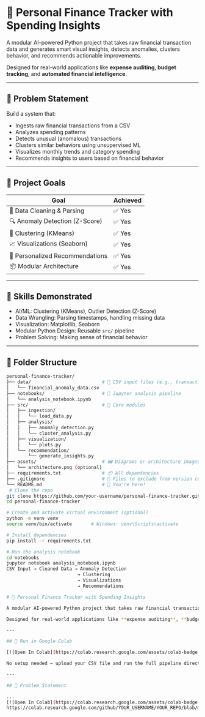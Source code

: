 # 💸 Personal Finance Tracker with Spending Insights

A modular AI-powered Python project that takes raw financial transaction data and generates smart visual insights, detects anomalies, clusters behavior, and recommends actionable improvements.

Designed for real-world applications like **expense auditing**, **budget tracking**, and **automated financial intelligence**.

---

## 📌 Problem Statement

Build a system that:
- Ingests raw financial transactions from a CSV
- Analyzes spending patterns
- Detects unusual (anomalous) transactions
- Clusters similar behaviors using unsupervised ML
- Visualizes monthly trends and category spending
- Recommends insights to users based on financial behavior

---

## 🎯 Project Goals

| Goal | Achieved |
|------|----------|
| 🧹 Data Cleaning & Parsing | ✅ Yes |
| 🔍 Anomaly Detection (Z-Score) | ✅ Yes |
| 🧠 Clustering (KMeans) | ✅ Yes |
| 📈 Visualizations (Seaborn) | ✅ Yes |
| 🤖 Personalized Recommendations | ✅ Yes |
| 📦 Modular Architecture | ✅ Yes |

---

## 🧠 Skills Demonstrated

- AI/ML: Clustering (KMeans), Outlier Detection (Z-Score)
- Data Wrangling: Parsing timestamps, handling missing data
- Visualization: Matplotlib, Seaborn
- Modular Python Design: Reusable `src/` pipeline
- Problem Solving: Making sense of financial behavior

---

## 🧱 Folder Structure

```bash
personal-finance-tracker/
├── data/                          # 🧾 CSV input files (e.g., transactions.csv)
│   └── financial_anomaly_data.csv
├── notebooks/                     # 📒 Jupyter analysis pipeline
│   └── analysis_notebook.ipynb
├── src/                           # 🧠 Core modules
│   ├── ingestion/
│   │   └── load_data.py
│   ├── analysis/
│   │   ├── anomaly_detection.py
│   │   └── cluster_analysis.py
│   ├── visualization/
│   │   └── plots.py
│   └── recommendation/
│       └── generate_insights.py
├── assets/                        # 🖼️ Diagrams or architecture images
│   └── architecture.png (optional)
├── requirements.txt               # 📦 All dependencies
├── .gitignore                     # 🚫 Files to exclude from version control
└── README.md                      # 📘 You're here!
 # Clone the repo
git clone https://github.com/your-username/personal-finance-tracker.git
cd personal-finance-tracker

# Create and activate virtual environment (optional)
python -m venv venv
source venv/bin/activate       # Windows: venv\Scripts\activate

# Install dependencies
pip install -r requirements.txt

# Run the analysis notebook
cd notebooks
jupyter notebook analysis_notebook.ipynb
CSV Input → Cleaned Data → Anomaly Detection
                          → Clustering
                          → Visualizations
                          → Recommendations

# 💸 Personal Finance Tracker with Spending Insights

A modular AI-powered Python project that takes raw financial transaction data and generates smart visual insights, detects anomalies, clusters behavior, and recommends actionable improvements.

Designed for real-world applications like **expense auditing**, **budget tracking**, and **automated financial intelligence**.

---

## 🚀 Run in Google Colab

[![Open In Colab](https://colab.research.google.com/assets/colab-badge.svg)](https://colab.research.google.com/github/YOUR_USERNAME/personal-finance-tracker/blob/main/notebooks/analysis_notebook.ipynb)

No setup needed — upload your CSV file and run the full pipeline directly in the cloud.

---

## 📌 Problem Statement

...
[![Open In Colab](https://colab.research.google.com/assets/colab-badge.svg)](
https://colab.research.google.com/github/YOUR_USERNAME/YOUR_REPO/blob/main/notebooks/analysis_notebook.ipynb)

